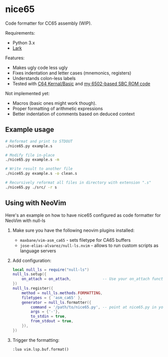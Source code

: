 # nice65
Code formatter for CC65 assembly (WIP).

Requirements:

- Python 3.x
- [Lark](https://github.com/lark-parser/lark)

Features:
- Makes ugly code less ugly
- Fixes indentation and letter cases (mnemonics, registers)
- Understands colon-less labels
- Tested with [C64 Kernal/Basic](https://github.com/mist64/c64rom) and [my 6502-based SBC ROM code](https://github.com/and3rson/deck65)

Not implemented yet:
- Macros (basic ones might work though).
- Proper formatting of arithmetic expressions
- Better indentation of comments based on deduced context

## Example usage

```sh
# Reformat and print to STDOUT
./nice65.py example.s

# Modify file in-place
./nice65.py example.s -m

# Write result to another file
./nice65.py example.s -o clean.s

# Recursively reformat all files in directory with extension ".s"
./nice65.py ./src/ -r s
```

## Using with NeoVim

Here's an example on how to have nice65 configured as code formatter for NeoVim with null-ls

1. Make sure you have the following neovim plugins installed:
    - `maxbane/vim-asm_ca65` - sets filetype for CA65 buffers
    - `jose-elias-alvarez/null-ls.nvim` - allows to run custom scripts as language servers

2. Add configuration:

    ```lua
    local null_ls = require("null-ls")
    null_ls.setup({
        on_attach = on_attach,              -- Use your on_attach function here
    })
    null_ls.register({
        method = null_ls.methods.FORMATTING,
        filetypes = { 'asm_ca65' },
        generator = null_ls.formatter({
            command = '/path/to/nice65.py', -- point at nice65.py in your filesystem
            args = {'-'},
            to_stdin = true,
            from_stdout = true,
        }),
    })
    ```

3. Trigger the formatting:

    ```vim
    :lua vim.lsp.buf.format()
    ```
